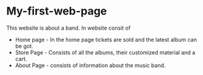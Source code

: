 # My-first-web-page
This website is about a band.
In website consit of 
* Home page - In the home page tickets are sold and the latest album can be got.
* Store Page - Consists of all the albums, their customized material and a cart.
* About Page - consists of information about the music band.
